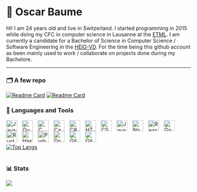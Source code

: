 # 🏒 Oscar Baume

Hi! I am 24 years old and live in Switzerland. I started programming in 2015 while doing my CFC in computer science in Lausanne at the [ETML](https://www.etml.ch/). I am currently a candidate for a Bachelor of Science in Computer Science / Software Engineering in the [HEIG-VD](https://heig-vd.ch/). For the time being this github account as been mainly used to work / collaborate on projects done during my Bachelore.

---
### 🗂️ A few repo
[![Readme Card](https://github-readme-stats.vercel.app/api/pin/?username=SlWa99&repo=Laboratoire8_Chess&theme=shadow_blue)](https://github.com/SlWa99/Laboratoire8_Chess)
[![Readme Card](https://github-readme-stats.vercel.app/api/pin/?username=obaume&repo=PLP_language&theme=shadow_blue)](https://github.com/obaume/PLP_language)

### 🧰 Languages and Tools

<img align="left" alt="Java" width="30px" style="padding-right:10px;" src="https://cdn.jsdelivr.net/gh/devicons/devicon/icons/java/java-original.svg"/>
<img align="left" alt="Quarkus" width="30px" style="padding-right:10px;" src="https://cdn.jsdelivr.net/gh/devicons/devicon@latest/icons/quarkus/quarkus-original.svg" />
          
<img align="left" alt="C" width="30px" style="padding-right:10px;" src="https://cdn.jsdelivr.net/gh/devicons/devicon@latest/icons/c/c-original.svg" />
<img align="left" alt="C++" width="30px" style="padding-right:10px;" src="https://cdn.jsdelivr.net/gh/devicons/devicon@latest/icons/cplusplus/cplusplus-original.svg" />
<img align="left" alt="C#" width="30px" style="padding-right:10px;" src="https://cdn.jsdelivr.net/gh/devicons/devicon@latest/icons/csharp/csharp-original.svg" />
<img align="left" alt="HTML" width="30px" style="padding-right:10px;" src="https://cdn.jsdelivr.net/gh/devicons/devicon/icons/html5/html5-plain.svg" />
<img align="left" alt="CSS" width="30px" style="padding-right:10px;" src="https://cdn.jsdelivr.net/gh/devicons/devicon/icons/css3/css3-plain.svg" />
<img align="left" alt="JavaScript" width="30px" style="padding-right:10px;" src="https://cdn.jsdelivr.net/gh/devicons/devicon/icons/javascript/javascript-plain.svg" />          
<img align="left" alt="NodeJS" width="30px" style="padding-right:10px;" src="https://cdn.jsdelivr.net/gh/devicons/devicon/icons/nodejs/nodejs-original.svg" />
<img align="left" alt="React" width="30px" style="padding-right:10px;" src="https://cdn.jsdelivr.net/gh/devicons/devicon/icons/react/react-original.svg" />
<img align="left" alt="GoLang" width="30px" style="padding-right:10px;" src="https://cdn.jsdelivr.net/gh/devicons/devicon@latest/icons/go/go-original-wordmark.svg" />
<img align="left" alt="Rust" width="30px" style="padding-right:10px;"  src="https://cdn.jsdelivr.net/gh/devicons/devicon@latest/icons/rust/rust-original.svg" />
<img align="left" alt="Haskell" width="30px" style="padding-right:10px;"  src="https://cdn.jsdelivr.net/gh/devicons/devicon@latest/icons/haskell/haskell-original.svg" />
<img align="left" alt="Python" width="30px" style="padding-right:10px;" src="https://cdn.jsdelivr.net/gh/devicons/devicon/icons/python/python-plain.svg" />          
<img align="left" alt="Docker" width="30px" style="padding-right:10px;"src="https://cdn.jsdelivr.net/gh/devicons/devicon@latest/icons/docker/docker-original.svg" />
<img align="left" alt="Git" width="30px" style="padding-right:10px;" src="https://cdn.jsdelivr.net/gh/devicons/devicon/icons/git/git-original.svg" />
<img align="left" alt="GitHub" width="30px" style="padding-right:10px;" src="https://cdn.jsdelivr.net/gh/devicons/devicon/icons/github/github-original.svg" />
<br/>
<br/>
<br/>


[![Top Langs](https://github-readme-stats.vercel.app/api/top-langs/?username=obaume&size_weight=0&count_weight=1&hide=Makefile,Cmake,Shell,yacc,lex&layout=compact&theme=shadow_blue)]()

#

### 📊 Stats

![](https://github-readme-stats.vercel.app/api?username=obaume&show_icons=true&theme=shadow_blue)

<!--#
![GitHub Streak](https://streak-stats.demolab.com?user=obaume&theme=shadow_blue&border_radius=4.5)

<details>
<summary>📜 Oscar's Journey</summary>

</details>-->
